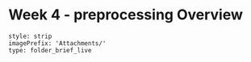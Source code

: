 # Week 4 - preprocessing Overview
```ccard
style: strip
imagePrefix: 'Attachments/'
type: folder_brief_live
```